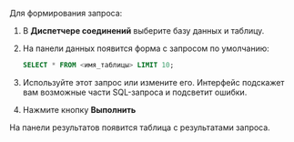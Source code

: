 Для формирования запроса:
1. В **Диспетчере соединений** выберите базу данных и таблицу.
1. На панели данных появится форма с запросом по умолчанию:
 
    ```sql
    SELECT * FROM <имя_таблицы> LIMIT 10;
    ```
1. Используйте этот запрос или измените его. Интерфейс подскажет вам возможные части SQL-запроса и подсветит ошибки.
1. Нажмите кнопку **Выполнить**

На панели результатов появится таблица с результатами запроса.